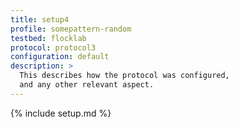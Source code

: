 ```yaml
---
title: setup4
profile: somepattern-random
testbed: flocklab
protocol: protocol3
configuration: default
description: >
  This describes how the protocol was configured,
  and any other relevant aspect.
---
```


{% include setup.md %}

